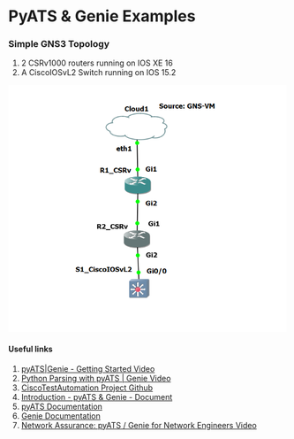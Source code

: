 # PyATS & Genie Examples

### Simple GNS3 Topology

1. 2 CSRv1000 routers running on IOS XE 16
2. A CiscoIOSvL2 Switch running on IOS 15.2

![topology](/images/topology.png)

#### Useful links

1. [pyATS|Genie - Getting Started Video](https://www.youtube.com/watch?v=GhkkOxLheRY)
2. [Python Parsing with pyATS | Genie Video](https://www.youtube.com/watch?v=zjzqJEeEX60)
3. [CiscoTestAutomation Project Github](https://github.com/CiscoTestAutomation)
4. [Introduction - pyATS & Genie - Document](https://developer.cisco.com/docs/pyats/#!introduction/cisco-pyats-network-test--automation-solution)
5. [pyATS Documentation](https://developer.cisco.com/docs/pyats/api/)
6. [Genie Documentation](https://pubhub.devnetcloud.com/media/genie-docs/docs/cookbooks/index.html)
7. [Network Assurance: pyATS / Genie for Network Engineers Video](https://www.youtube.com/watch?v=aMoXuXWohTA)

